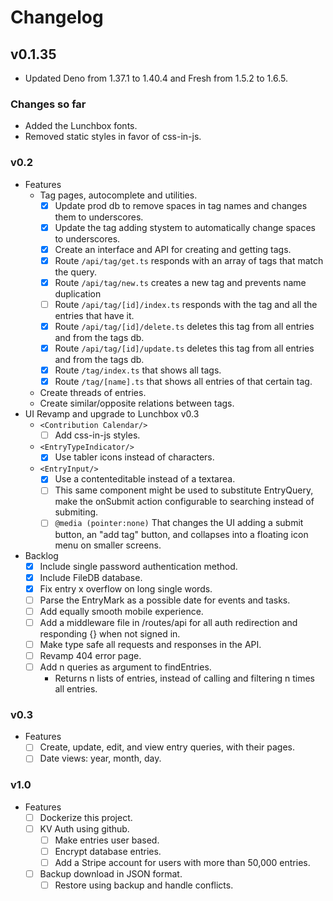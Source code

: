 # Changelog

## v0.1.35

- Updated Deno from 1.37.1 to 1.40.4 and Fresh from 1.5.2 to 1.6.5.

### Changes so far

- Added the Lunchbox fonts.
- Removed static styles in favor of css-in-js.

### v0.2

  - Features
    - Tag pages, autocomplete and utilities.
      - [x] Update prod db to remove spaces in tag names and changes them to underscores.
      - [x] Update the tag adding stystem to automatically change spaces to underscores.
      - [x] Create an interface and API for creating and getting tags.
      - [x] Route `/api/tag/get.ts` responds with an array of tags that match the query.
      - [x] Route `/api/tag/new.ts` creates a new tag and prevents name duplication
      - [ ] Route `/api/tag/[id]/index.ts` responds with the tag and all the entries that have it.
      - [x] Route `/api/tag/[id]/delete.ts` deletes this tag from all entries and from the tags db.
      - [x] Route `/api/tag/[id]/update.ts` deletes this tag from all entries and from the tags db.
      - [x] Route `/tag/index.ts` that shows all tags.
      - [x] Route `/tag/[name].ts` that shows all entries of that certain tag.
    - Create threads of entries.
    - Create similar/opposite relations between tags.
  - UI Revamp and upgrade to Lunchbox v0.3
    - `<Contribution Calendar/>`
      - [ ] Add css-in-js styles.
    - `<EntryTypeIndicator/>`
      - [x] Use tabler icons instead of characters.
    - `<EntryInput/>`
      - [x] Use a contenteditable instead of a textarea.
      - [ ] This same component might be used to substitute EntryQuery, make the onSubmit action configurable to searching instead of submiting.
      - [ ] `@media (pointer:none)` That changes the UI adding a submit button, an "add tag" button, and collapses into a floating icon menu on smaller screens.
  - Backlog
    - [x] Include single password authentication method.
    - [x] Include FileDB database.
    - [x] Fix entry x overflow on long single words.
    - [ ] Parse the EntryMark as a possible date for events and tasks.
    - [ ] Add equally smooth mobile experience.
    - [ ] Add a middleware file in /routes/api for all auth redirection and responding {} when not signed in.
    - [ ] Make type safe all requests and responses in the API.
    - [ ] Revamp 404 error page.
    - [ ] Add n queries as argument to findEntries.
      - Returns n lists of entries, instead of calling and filtering n times all entries.

### v0.3

- Features
  - [ ] Create, update, edit, and view entry queries, with their pages.
  - [ ] Date views: year, month, day.

### v1.0

- Features
  - [ ] Dockerize this project.
  - [ ] KV Auth using github.
    - [ ] Make entries user based.
    - [ ] Encrypt database entries.
    - [ ] Add a Stripe account for users with more than 50,000 entries.
  - [ ] Backup download in JSON format.
    - [ ] Restore using backup and handle conflicts.